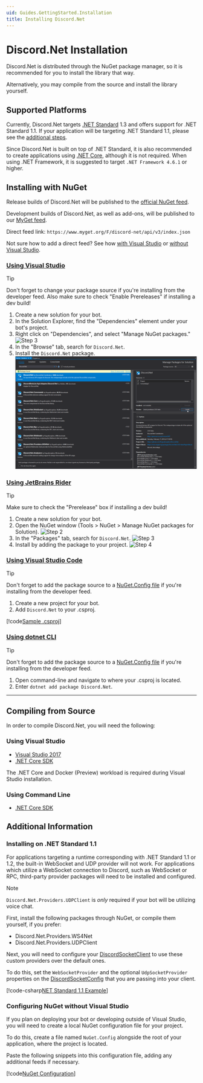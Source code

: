 ```yaml
---
uid: Guides.GettingStarted.Installation
title: Installing Discord.Net
---
```


# Discord.Net Installation

Discord.Net is distributed through the NuGet package manager, so it is
recommended for you to install the library that way.

Alternatively, you may compile from the source and install the library
yourself.

## Supported Platforms

Currently, Discord.Net targets [.NET Standard] 1.3 and offers support
for .NET Standard 1.1. If your application will be targeting .NET
Standard 1.1, please see the [additional steps].

Since Discord.Net is built on top of .NET Standard, it is also
recommended to create applications using [.NET Core], although it is not
required. When using .NET Framework, it is suggested to target
`.NET Framework 4.6.1` or higher.

[.NET Standard]: https://docs.microsoft.com/en-us/dotnet/articles/standard/library
[.NET Core]: https://docs.microsoft.com/en-us/dotnet/articles/core/
[additional steps]: #installing-on-net-standard-11

## Installing with NuGet

Release builds of Discord.Net will be published to the
[official NuGet feed].

Development builds of Discord.Net, as well as add-ons, will be
published to our [MyGet feed].

Direct feed link: `https://www.myget.org/F/discord-net/api/v3/index.json`

Not sure how to add a direct feed? See how [with Visual Studio] or
[without Visual Studio].

[official NuGet feed]: https://nuget.org
[MyGet feed]: https://www.myget.org/feed/Packages/discord-net
[with Visual Studio]: https://docs.microsoft.com/en-us/nuget/tools/package-manager-ui#package-sources
[without Visual Studio]: #configuring-nuget-without-visual-studio

### [Using Visual Studio](#tab/vs-install)

> [!TIP]
> Don't forget to change your package source if you're installing from
> the developer feed.
> Also make sure to check "Enable Prereleases" if installing a dev
> build!

1. Create a new solution for your bot.
2. In the Solution Explorer, find the "Dependencies" element under your
 bot's project.
3. Right click on "Dependencies", and select "Manage NuGet packages."
 ![Step 3](images/install-vs-deps.png)
4. In the "Browse" tab, search for `Discord.Net`.
5. Install the `Discord.Net` package.
 ![Step 5](images/install-vs-nuget.png)

### [Using JetBrains Rider](#tab/rider-install)

> [!TIP]
> Make sure to check the "Prerelease" box if installing a dev build!

1. Create a new solution for your bot.
2. Open the NuGet window (Tools > NuGet > Manage NuGet packages for
 Solution).
![Step 2](images/install-rider-nuget-manager.png)
3. In the "Packages" tab, search for `Discord.Net`.
![Step 3](images/install-rider-search.png)
4. Install by adding the package to your project.
![Step 4](images/install-rider-add.png)

### [Using Visual Studio Code](#tab/vs-code)

> [!TIP]
> Don't forget to add the package source to a [NuGet.Config file] if
> you're installing from the developer feed.

1. Create a new project for your bot.
2. Add `Discord.Net` to your .csproj.

[!code[Sample .csproj](samples/project.xml)]

[NuGet.Config file]: #configuring-nuget-without-visual-studio

### [Using dotnet CLI](#tab/dotnet-cli)

> [!TIP]
> Don't forget to add the package source to a [NuGet.Config file] if
> you're installing from the developer feed.

1. Open command-line and navigate to where your .csproj is located.
2. Enter `dotnet add package Discord.Net`.

[NuGet.Config file]: #configuring-nuget-without-visual-studio

***

## Compiling from Source

In order to compile Discord.Net, you will need the following:

### Using Visual Studio

- [Visual Studio 2017](https://www.visualstudio.com/)
- [.NET Core SDK]

The .NET Core and Docker (Preview) workload is required during Visual
Studio installation.

### Using Command Line

- [.NET Core SDK]

[.NET Core SDK]: https://www.microsoft.com/net/download/

## Additional Information

### Installing on .NET Standard 1.1

For applications targeting a runtime corresponding with .NET Standard
1.1 or 1.2, the built-in WebSocket and UDP provider will not work. For
applications which utilize a WebSocket connection to Discord, such as
WebSocket or RPC, third-party provider packages will need to be
installed and configured.

> [!NOTE]
> `Discord.Net.Providers.UDPClient` is _only_ required if your
> bot will be utilizing voice chat.

First, install the following packages through NuGet, or compile them
yourself, if you prefer:

- Discord.Net.Providers.WS4Net
- Discord.Net.Providers.UDPClient

Next, you will need to configure your [DiscordSocketClient] to use
these custom providers over the default ones.

To do this, set the `WebSocketProvider` and the optional
`UdpSocketProvider` properties on the [DiscordSocketConfig] that you
are passing into your client.

[!code-csharp[NET Standard 1.1 Example](samples/netstd11.cs)]

[DiscordSocketClient]: xref:Discord.WebSocket.DiscordSocketClient
[DiscordSocketConfig]: xref:Discord.WebSocket.DiscordSocketConfig

### Configuring NuGet without Visual Studio

If you plan on deploying your bot or developing outside of Visual
Studio, you will need to create a local NuGet configuration file for
your project.

To do this, create a file named `NuGet.Config` alongside the root of
your application, where the project is located.

Paste the following snippets into this configuration file, adding any
additional feeds if necessary.

[!code[NuGet Configuration](samples/nuget.config)]
